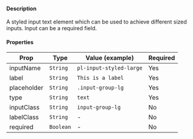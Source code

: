 #### Description

A styled input text element which can be used to achieve different sized inputs. Input can be a required field.

#### Properties

| Prop        | Type      | Value (example)         | Required |
| ----------- | --------- | ----------------------- | -------- |
| inputName   | `String`  | `pl-input-styled-large` | Yes      |
| label       | `String`  | `This is a label`       | Yes      |
| placeholder | `String`  | `.input-group-lg`       | Yes      |
| type        | `String`  | `text`                  | Yes      |
| inputClass  | `String`  | `input-group-lg`        | No       |
| labelClass  | `String`  | -                       | No       |
| required    | `Boolean` | -                       | No       |
